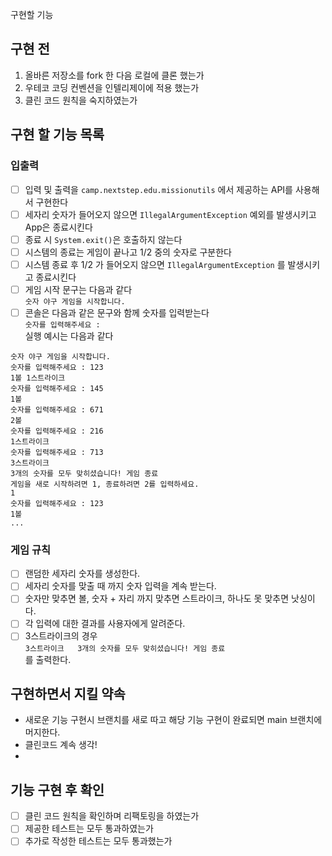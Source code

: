 구현할 기능  
  
## 구현 전  
  
1. 올바른 저장소를 fork 한 다음 로컬에 클론 했는가  
2. 우테코 코딩 컨벤션을 인텔리제이에 적용 했는가  
3. 클린 코드 원칙을 숙지하였는가  
  
## 구현 할 기능 목록  
  
### 입출력  
  
- [ ] 입력 및 출력을 `camp.nextstep.edu.missionutils` 에서 제공하는 API를 사용해서 구현한다  
- [ ] 세자리 숫자가 들어오지 않으면 `IllegalArgumentException` 예외를 발생시키고 App은 종료시킨다  
- [ ] 종료 시 `System.exit()`은 호출하지 않는다  
- [ ] 시스템의 종료는 게임이 끝나고 1/2 중의 숫자로 구분한다  
- [ ] 시스템 종료 후 1/2 가 들어오지 않으면 `IllegalArgumentException` 를 발생시키고 종료시킨다  
- [ ] 게임 시작 문구는 다음과 같다  
`숫자 야구 게임을 시작합니다.`  
- [ ] 콘솔은 다음과 같은 문구와 함께 숫자를 입력받는다  
`숫자를 입력해주세요 : `  
실행 예시는 다음과 같다  
  
```  
숫자 야구 게임을 시작합니다.  
숫자를 입력해주세요 : 123  
1볼 1스트라이크  
숫자를 입력해주세요 : 145  
1볼  
숫자를 입력해주세요 : 671  
2볼  
숫자를 입력해주세요 : 216  
1스트라이크  
숫자를 입력해주세요 : 713  
3스트라이크  
3개의 숫자를 모두 맞히셨습니다! 게임 종료  
게임을 새로 시작하려면 1, 종료하려면 2를 입력하세요.  
1  
숫자를 입력해주세요 : 123  
1볼  
...  
```  
  
### 게임 규칙  
  
- [ ] 랜덤한 세자리 숫자를 생성한다.  
- [ ] 세자리 숫자를 맞출 때 까지 숫자 입력을 계속 받는다.  
- [ ] 숫자만 맞추면 볼, 숫자 + 자리 까지 맞추면 스트라이크, 하나도 못 맞추면 낫싱이다.  
- [ ] 각 입력에 대한 결과를 사용자에게 알려준다.  
- [ ] 3스트라이크의 경우   
`3스트라이크  
3개의 숫자를 모두 맞히셨습니다! 게임 종료`  
를 출력한다.  
  
## 구현하면서 지킬 약속  
  
-  새로운 기능 구현시 브랜치를 새로 따고 해당 기능 구현이 완료되면 main 브랜치에 머지한다.  
-  클린코드 계속 생각!  
-   
## 기능 구현 후 확인  
  
- [ ] 클린 코드 원칙을 확인하며 리팩토링을 하였는가  
- [ ] 제공한 테스트는 모두 통과하였는가  
- [ ] 추가로 작성한 테스트는 모두 통과했는가
